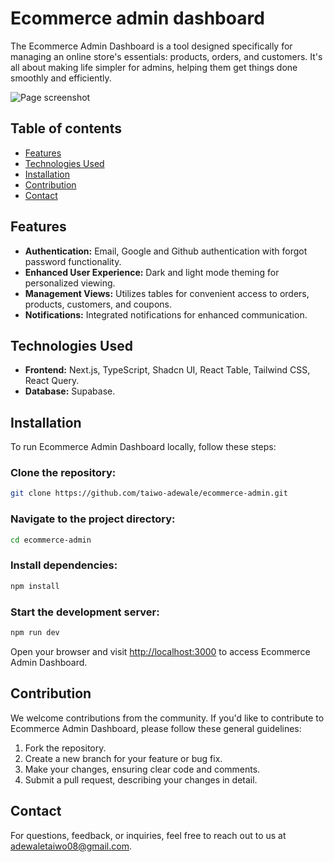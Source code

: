 # Ecommerce admin dashboard

The Ecommerce Admin Dashboard is a tool designed specifically for managing an online store's essentials: products, orders, and customers. It's all about making life simpler for admins, helping them get things done smoothly and efficiently.

![Page screenshot](https://ecommerce-admin-board.vercel.app/assets/page-screenshot.png)

## Table of contents

- [Features](#features)
- [Technologies Used](#technologies-used)
- [Installation](#installation)
- [Contribution](#contribution)
- [Contact](#contact)

## Features

- **Authentication:** Email, Google and Github authentication with forgot password functionality.
- **Enhanced User Experience:** Dark and light mode theming for personalized viewing.
- **Management Views:** Utilizes tables for convenient access to orders, products, customers, and coupons.
- **Notifications:** Integrated notifications for enhanced communication.

## Technologies Used

- **Frontend:** Next.js, TypeScript, Shadcn UI, React Table, Tailwind CSS, React Query.
- **Database:** Supabase.

## Installation

To run Ecommerce Admin Dashboard locally, follow these steps:

### Clone the repository:

```bash
git clone https://github.com/taiwo-adewale/ecommerce-admin.git
```

### Navigate to the project directory:

```bash
cd ecommerce-admin
```

### Install dependencies:

```bash
npm install
```

### Start the development server:

```bash
npm run dev
```

Open your browser and visit [http://localhost:3000](http://localhost:3000) to access Ecommerce Admin Dashboard.

## Contribution

We welcome contributions from the community. If you'd like to contribute to Ecommerce Admin Dashboard, please follow these general guidelines:

1. Fork the repository.
2. Create a new branch for your feature or bug fix.
3. Make your changes, ensuring clear code and comments.
4. Submit a pull request, describing your changes in detail.

## Contact

For questions, feedback, or inquiries, feel free to reach out to us at [adewaletaiwo08@gmail.com](mailto:contact@jrohit.com.np).
